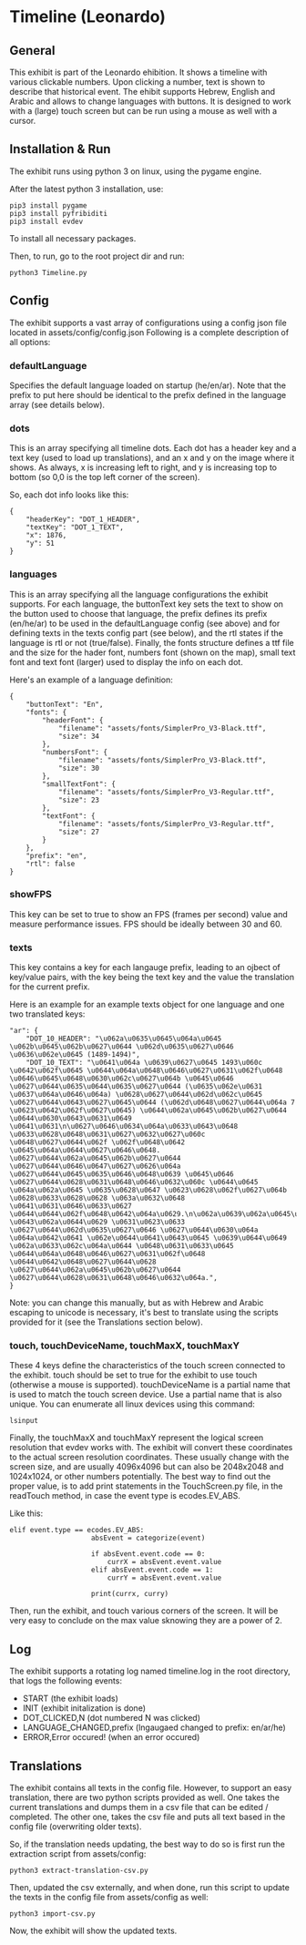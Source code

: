 # Timeline (Leonardo)

## General
This exhibit is part of the Leonardo ehibition.
It shows a timeline with various clickable numbers.
Upon clicking a number, text is shown to describe that historical event.
The ehibit supports Hebrew, English and Arabic and allows to change languages with buttons.
It is designed to work with a (large) touch screen but can be run using a mouse as well with a cursor.

## Installation & Run
The exhibit runs using python 3 on linux, using the pygame engine.

After the latest python 3 installation, use:

```
pip3 install pygame
pip3 install pyfribiditi
pip3 install evdev
```

To install all necessary packages.

Then, to run, go to the root project dir and run:

```
python3 Timeline.py
```

## Config
The exhibit supports a vast array of configurations using a config json file located in assets/config/config.json
Following is a complete description of all options:

### defaultLanguage

Specifies the default language loaded on startup (he/en/ar).
Note that the prefix to put here should be identical to the prefix defined in the language array (see details below).

### dots

This is an array specifying all timeline dots. Each dot has a header key and a text key (used to load up translations), and an x and y on the image where it shows.
As always, x is increasing left to right, and y is increasing top to bottom (so 0,0 is the top left corner of the screen).

So, each dot info looks like this:

```
{
    "headerKey": "DOT_1_HEADER",
    "textKey": "DOT_1_TEXT",
    "x": 1876,
    "y": 51
}
```

### languages

This is an array specifying all the language configurations the exhibit supports.
For each language, the buttonText key sets the text to show on the button used to choose that language, the prefix defines its prefix (en/he/ar) to be used in the defaultLanguage config (see above) and for defining texts in the texts config part (see below), and the rtl states if the language is rtl or not (true/false).
Finally, the fonts structure defines a ttf file and the size for the hader font, numbers font (shown on the map), small text font and text font (larger) used to display the info on each dot.

Here's an example of a language definition:

```
{
    "buttonText": "En",
    "fonts": {
        "headerFont": {
            "filename": "assets/fonts/SimplerPro_V3-Black.ttf",
            "size": 34
        },
        "numbersFont": {
            "filename": "assets/fonts/SimplerPro_V3-Black.ttf",
            "size": 30
        },
        "smallTextFont": {
            "filename": "assets/fonts/SimplerPro_V3-Regular.ttf",
            "size": 23
        },
        "textFont": {
            "filename": "assets/fonts/SimplerPro_V3-Regular.ttf",
            "size": 27
        }
    },
    "prefix": "en",
    "rtl": false
}
```

### showFPS

This key can be set to true to show an FPS (frames per second) value and measure performance issues. FPS should be ideally between 30 and 60.

### texts

This key contains a key for each langauge prefix, leading to an ojbect of key/value pairs, with the key being the text key and the value the translation for the current prefix.

Here is an example for an example texts object for one language and one two translated keys:

```
"ar": {
    "DOT_10_HEADER": "\u062a\u0635\u0645\u064a\u0645 \u062b\u0645\u062b\u0627\u0644 \u062d\u0635\u0627\u0646 \u0636\u062e\u0645 (1489-1494)",
    "DOT_10_TEXT": "\u0641\u064a \u0639\u0627\u0645 1493\u060c \u0642\u062f\u0645 \u0644\u064a\u0648\u0646\u0627\u0631\u062f\u0648 \u0646\u0645\u0648\u0630\u062c\u0627\u064b \u0645\u0646 \u0627\u0644\u0635\u0644\u0635\u0627\u0644 (\u0635\u062e\u0631 \u0637\u064a\u0646\u064a) \u0628\u0627\u0644\u062d\u062c\u0645 \u0627\u0644\u0643\u0627\u0645\u0644 (\u062d\u0648\u0627\u0644\u064a 7 \u0623\u0642\u062f\u0627\u0645) \u0644\u062a\u0645\u062b\u0627\u0644 \u0644\u0630\u0643\u0631\u0649 \u0641\u0631\n\u0627\u0646\u0634\u064a\u0633\u0643\u0648 \u0633\u0628\u0648\u0631\u0627\u0632\u0627\u060c \u0648\u0627\u0644\u062f \u062f\u0648\u0642 \u0645\u064a\u0644\u0627\u0646\u0648. \u0627\u0644\u062a\u0645\u062b\u0627\u0644 \u0627\u0644\u0646\u0647\u0627\u0626\u064a \u0627\u0644\u0645\u0635\u0646\u0648\u0639 \u0645\u0646 \u0627\u0644\u0628\u0631\u0648\u0646\u0632\u060c \u0644\u0645 \u064a\u062a\u0645 \u0635\u0628\u0647 \u0623\u0628\u062f\u0627\u064b \u0628\u0633\u0628\u0628 \u063a\u0632\u0648 \u0641\u0631\u0646\u0633\u0627 \u0644\u0644\u062f\u0648\u0642\u064a\u0629.\n\u062a\u0639\u062a\u0645\u062f \u0643\u062a\u0644\u0629 \u0631\u0623\u0633 \u0627\u0644\u062d\u0635\u0627\u0646 \u0627\u0644\u0630\u064a \u064a\u0642\u0641 \u062e\u0644\u0641\u0643\u0645 \u0639\u0644\u0649 \u062a\u0633\u062c\u064a\u0644 \u0648\u0631\u0633\u0645 \u0644\u064a\u0648\u0646\u0627\u0631\u062f\u0648 \u0644\u0642\u0648\u0627\u0644\u0628 \u0627\u0644\u062a\u0645\u062b\u0627\u0644 \u0627\u0644\u0628\u0631\u0648\u0646\u0632\u064a.",
}
```

Note: you can change this manually, but as with Hebrew and Arabic escaping to unicode is necessary, it's best to translate using the scripts provided for it (see the Translations section below).

### touch, touchDeviceName, touchMaxX, touchMaxY

These 4 keys define the characteristics of the touch screen connected to the exhibit.
touch should be set to true for the exhibit to use touch (otherwise a mouse is supported).
touchDeviceName is a partial name that is used to match the touch screen device. Use a partial name that is also unique.
You can enumerate all linux devices using this command:

```
lsinput
```

Finally, the touchMaxX and touchMaxY represent the logical screen resolution that evdev works with.
The exhibit will convert these coordinates to the actual screen resolution coordinates.
These usually change with the screen size, and are usually 4096x4096 but can also be 2048x2048 and 1024x1024, or other numbers potentially.
The best way to find out the proper value, is to add print statements in the TouchScreen.py file, in the readTouch method, in case the event type is ecodes.EV_ABS.

Like this:
```
elif event.type == ecodes.EV_ABS:
					absEvent = categorize(event)

					if absEvent.event.code == 0:
						currX = absEvent.event.value
					elif absEvent.event.code == 1:
						currY = absEvent.event.value

					print(currx, curry)
```

Then, run the exhibit, and touch various corners of the screen. It will be very easy to conclude on the max value sknowing they are a power of 2.

## Log
The exhibit supports a rotating log named timeline.log in the root directory, that logs the following events:
* START (the exhibit loads)
* INIT (exhibit initalization is done)
* DOT_CLICKED,N (dot numbered N was clicked)
* LANGUAGE_CHANGED,prefix (lngaugaed changed to prefix: en/ar/he)
* ERROR,Error occured! (when an error occured)


## Translations
The exhibit contains all texts in the config file.
However, to support an easy translation, there are two python scripts provided as well.
One takes the current translations and dumps them in a csv file that can be edited / completed.
The other one, takes the csv file and puts all text based in the config file (overwriting older texts).

So, if the translation needs updating, the best way to do so is first run the extraction script from assets/config:
```
python3 extract-translation-csv.py
```

Then, updated the csv externally, and when done, run this script to update the texts in the config file from assets/config as well:
```
python3 import-csv.py
```

Now, the exhibit will show the updated texts.
